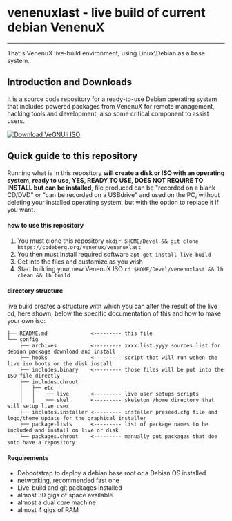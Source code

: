 # venenuxlast - live build of current debian VenenuX
-------

That's VenenuX live-build environment, using Linux\Debian as a base system.

## Introduction and Downloads

It is a source code repository for a ready-to-use Debian operating system that includes powered packages from VenenuX
for remote management, hacking tools and development, also some critical component to assist users.

[![Download VeGNUli ISO](https://a.fsdn.com/con/app/sf-download-button)](https://sourceforge.net/projects/vegnuli/files/VenenuX-1.0/)

## Quick guide to this repository

Running what is in this repository **will create a disk or ISO with an operating system,
ready to use, YES, READY TO USE, DOES NOT REQUIRE TO INSTALL but can be installed**, 
file produced can be "recorded on a blank CD/DVD" or "can be recorded on a USBdrive" and used on the PC,
without deleting your installed operating system, but with the option to replace it if you want.

#### how to use this repository

1. You must clone this repository `mkdir $HOME/Devel && git clone https://codeberg.org/venenux/venenuxlast`
2. You then must install required software `apt-get install live-build`
3. Get into the files and customize as you wish
4. Start building your new VenenuX ISO `cd $HOME/Devel/venenuxlast && lb clean && lb build`

#### directory structure

live build creates a structure with which you can alter the result of the live cd, here shown, 
below the specific documentation of this and how to make your own iso:

```
├── README.md              <--------- this file
└── config
    ├── archives           <--------- xxxx.list.yyyy sources.list for debian package download and install
    ├── hooks              <--------- script that will run wehen the live iso boots or the disk install
    ├── includes.binary    <--------- those files will be put into the ISO file directly
    ├── includes.chroot
    │   ├── etc
    │   │   ├── live       <--------- live user setups scripts
    │   │   └── skel       <--------- skeleton /home directory that will setup live user
    ├── includes.installer <--------- installer preseed.cfg file and logo/theme update for the graphical installer
    ├── package-lists      <--------- list of package names to be included and install on live or disk
    └── packages.chroot    <--------- manually put packages that doe snto have a repository
```

#### Requirements

* Debootstrap to deploy a debian base root or a Debian OS installed
* networking, recommended fast one
* Live-build and git packages installed
* almost 30 gigs of space available
* almost a dual core machine
* almost 4 gigs of RAM

